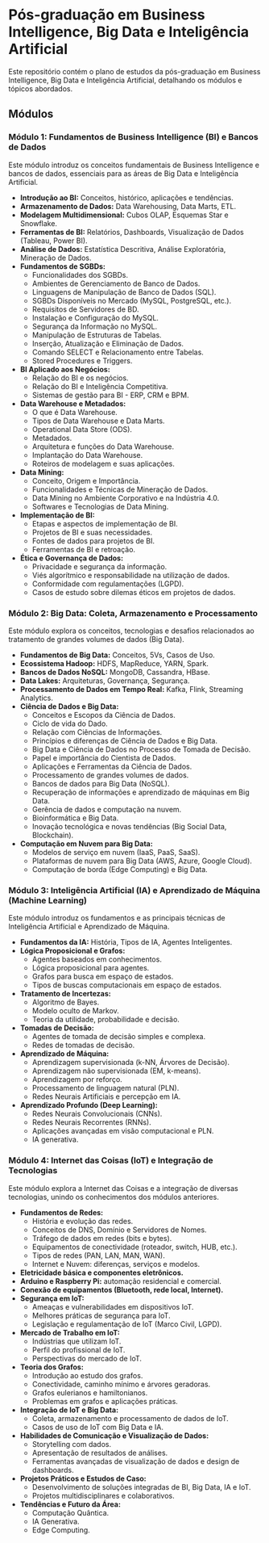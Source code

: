 # Pós-graduação em Business Intelligence, Big Data e Inteligência Artificial

Este repositório contém o plano de estudos da pós-graduação em Business Intelligence, Big Data e Inteligência Artificial, detalhando os módulos e tópicos abordados.

## Módulos

### Módulo 1: Fundamentos de Business Intelligence (BI) e Bancos de Dados

Este módulo introduz os conceitos fundamentais de Business Intelligence e bancos de dados, essenciais para as áreas de Big Data e Inteligência Artificial.

* **Introdução ao BI:** Conceitos, histórico, aplicações e tendências.
* **Armazenamento de Dados:** Data Warehousing, Data Marts, ETL.
* **Modelagem Multidimensional:** Cubos OLAP, Esquemas Star e Snowflake.
* **Ferramentas de BI:** Relatórios, Dashboards, Visualização de Dados (Tableau, Power BI).
* **Análise de Dados:** Estatística Descritiva, Análise Exploratória, Mineração de Dados.
* **Fundamentos de SGBDs:**
    * Funcionalidades dos SGBDs.
    * Ambientes de Gerenciamento de Banco de Dados.
    * Linguagens de Manipulação de Banco de Dados (SQL).
    * SGBDs Disponíveis no Mercado (MySQL, PostgreSQL, etc.).
    * Requisitos de Servidores de BD.
    * Instalação e Configuração do MySQL.
    * Segurança da Informação no MySQL.
    * Manipulação de Estruturas de Tabelas.
    * Inserção, Atualização e Eliminação de Dados.
    * Comando SELECT e Relacionamento entre Tabelas.
    * Stored Procedures e Triggers.
* **BI Aplicado aos Negócios:**
    * Relação do BI e os negócios.
    * Relação do BI e Inteligência Competitiva.
    * Sistemas de gestão para BI - ERP, CRM e BPM.
* **Data Warehouse e Metadados:**
    * O que é Data Warehouse.
    * Tipos de Data Warehouse e Data Marts.
    * Operational Data Store (ODS).
    * Metadados.
    * Arquitetura e funções do Data Warehouse.
    * Implantação do Data Warehouse.
    * Roteiros de modelagem e suas aplicações.
* **Data Mining:**
    * Conceito, Origem e Importância.
    * Funcionalidades e Técnicas de Mineração de Dados.
    * Data Mining no Ambiente Corporativo e na Indústria 4.0.
    * Softwares e Tecnologias de Data Mining.
* **Implementação de BI:**
    * Etapas e aspectos de implementação de BI.
    * Projetos de BI e suas necessidades.
    * Fontes de dados para projetos de BI.
    * Ferramentas de BI e retroação.
* **Ética e Governança de Dados:**
    * Privacidade e segurança da informação.
    * Viés algorítmico e responsabilidade na utilização de dados.
    * Conformidade com regulamentações (LGPD).
    * Casos de estudo sobre dilemas éticos em projetos de dados.

### Módulo 2: Big Data: Coleta, Armazenamento e Processamento

Este módulo explora os conceitos, tecnologias e desafios relacionados ao tratamento de grandes volumes de dados (Big Data).

* **Fundamentos de Big Data:** Conceitos, 5Vs, Casos de Uso.
* **Ecossistema Hadoop:** HDFS, MapReduce, YARN, Spark.
* **Bancos de Dados NoSQL:** MongoDB, Cassandra, HBase.
* **Data Lakes:** Arquiteturas, Governança, Segurança.
* **Processamento de Dados em Tempo Real:** Kafka, Flink, Streaming Analytics.
* **Ciência de Dados e Big Data:**
    * Conceitos e Escopos da Ciência de Dados.
    * Ciclo de vida do Dado.
    * Relação com Ciências de Informações.
    * Princípios e diferenças de Ciência de Dados e Big Data.
    * Big Data e Ciência de Dados no Processo de Tomada de Decisão.
    * Papel e importância do Cientista de Dados.
    * Aplicações e Ferramentas da Ciência de Dados.
    * Processamento de grandes volumes de dados.
    * Bancos de dados para Big Data (NoSQL).
    * Recuperação de informações e aprendizado de máquinas em Big Data.
    * Gerência de dados e computação na nuvem.
    * Bioinformática e Big Data.
    * Inovação tecnológica e novas tendências (Big Social Data, Blockchain).
* **Computação em Nuvem para Big Data:**
    * Modelos de serviço em nuvem (IaaS, PaaS, SaaS).
    * Plataformas de nuvem para Big Data (AWS, Azure, Google Cloud).
    * Computação de borda (Edge Computing) e Big Data.

### Módulo 3: Inteligência Artificial (IA) e Aprendizado de Máquina (Machine Learning)

Este módulo introduz os fundamentos e as principais técnicas de Inteligência Artificial e Aprendizado de Máquina.

* **Fundamentos da IA:** História, Tipos de IA, Agentes Inteligentes.
* **Lógica Proposicional e Grafos:**
    * Agentes baseados em conhecimentos.
    * Lógica proposicional para agentes.
    * Grafos para busca em espaço de estados.
    * Tipos de buscas computacionais em espaço de estados.
* **Tratamento de Incertezas:**
    * Algoritmo de Bayes.
    * Modelo oculto de Markov.
    * Teoria da utilidade, probabilidade e decisão.
* **Tomadas de Decisão:**
    * Agentes de tomada de decisão simples e complexa.
    * Redes de tomadas de decisão.
* **Aprendizado de Máquina:**
    * Aprendizagem supervisionada (k-NN, Árvores de Decisão).
    * Aprendizagem não supervisionada (EM, k-means).
    * Aprendizagem por reforço.
    * Processamento de linguagem natural (PLN).
    * Redes Neurais Artificiais e percepção em IA.
* **Aprendizado Profundo (Deep Learning):**
    * Redes Neurais Convolucionais (CNNs).
    * Redes Neurais Recorrentes (RNNs).
    * Aplicações avançadas em visão computacional e PLN.
    * IA generativa.

### Módulo 4: Internet das Coisas (IoT) e Integração de Tecnologias

Este módulo explora a Internet das Coisas e a integração de diversas tecnologias, unindo os conhecimentos dos módulos anteriores.

* **Fundamentos de Redes:**
    * História e evolução das redes.
    * Conceitos de DNS, Domínio e Servidores de Nomes.
    * Tráfego de dados em redes (bits e bytes).
    * Equipamentos de conectividade (roteador, switch, HUB, etc.).
    * Tipos de redes (PAN, LAN, MAN, WAN).
    * Internet e Nuvem: diferenças, serviços e modelos.
* **Eletricidade básica e componentes eletrônicos.**
* **Arduino e Raspberry Pi:** automação residencial e comercial.
* **Conexão de equipamentos (Bluetooth, rede local, Internet).**
* **Segurança em IoT:**
    * Ameaças e vulnerabilidades em dispositivos IoT.
    * Melhores práticas de segurança para IoT.
    * Legislação e regulamentação de IoT (Marco Civil, LGPD).
* **Mercado de Trabalho em IoT:**
    * Indústrias que utilizam IoT.
    * Perfil do profissional de IoT.
    * Perspectivas do mercado de IoT.
* **Teoria dos Grafos:**
    * Introdução ao estudo dos grafos.
    * Conectividade, caminho mínimo e árvores geradoras.
    * Grafos eulerianos e hamiltonianos.
    * Problemas em grafos e aplicações práticas.
* **Integração de IoT e Big Data:**
    * Coleta, armazenamento e processamento de dados de IoT.
    * Casos de uso de IoT com Big Data e IA.
* **Habilidades de Comunicação e Visualização de Dados:**
    * Storytelling com dados.
    * Apresentação de resultados de análises.
    * Ferramentas avançadas de visualização de dados e design de dashboards.
* **Projetos Práticos e Estudos de Caso:**
    * Desenvolvimento de soluções integradas de BI, Big Data, IA e IoT.
    * Projetos multidisciplinares e colaborativos.
* **Tendências e Futuro da Área:**
    * Computação Quântica.
    * IA Generativa.
    * Edge Computing.
